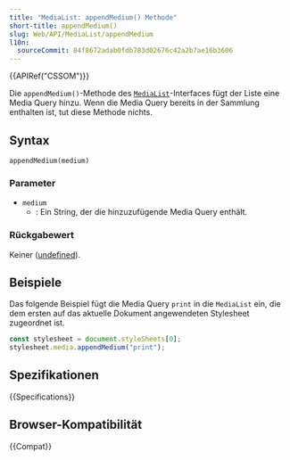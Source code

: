 ```yaml
---
title: "MediaList: appendMedium() Methode"
short-title: appendMedium()
slug: Web/API/MediaList/appendMedium
l10n:
  sourceCommit: 84f8672adab0fdb783d02676c42a2b7ae16b3606
---
```


{{APIRef("CSSOM")}}

Die `appendMedium()`-Methode des [`MediaList`](/de/docs/Web/API/MediaList)-Interfaces fügt der Liste eine Media Query hinzu. Wenn die Media Query bereits in der Sammlung enthalten ist, tut diese Methode nichts.

## Syntax

```js-nolint
appendMedium(medium)
```

### Parameter

- `medium`
  - : Ein String, der die hinzuzufügende Media Query enthält.

### Rückgabewert

Keiner ([undefined](/de/docs/Web/JavaScript/Reference/Global_Objects/undefined)).

## Beispiele

Das folgende Beispiel fügt die Media Query `print` in die
`MediaList` ein, die dem ersten auf das aktuelle Dokument angewendeten Stylesheet zugeordnet ist.

```js
const stylesheet = document.styleSheets[0];
stylesheet.media.appendMedium("print");
```

## Spezifikationen

{{Specifications}}

## Browser-Kompatibilität

{{Compat}}
